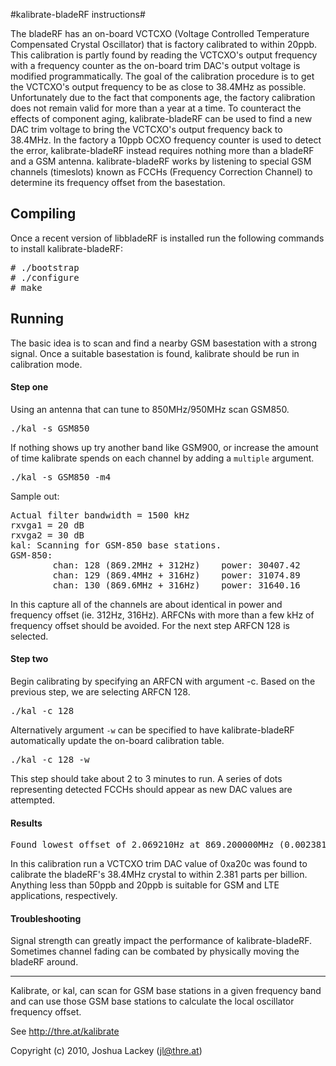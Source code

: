 #kalibrate-bladeRF instructions#

The bladeRF has an on-board VCTCXO (Voltage Controlled Temperature Compensated Crystal Oscillator) that is factory calibrated to within 20ppb. This calibration is partly found by reading the VCTCXO's output frequency with a frequency counter as the on-board trim DAC's output voltage is modified programmatically. The goal of the calibration procedure is to get the VCTCXO's output frequency to be as close to 38.4MHz as possible. Unfortunately due to the fact that components age, the factory calibration does not remain valid for more than a year at a time. To counteract the effects of component aging, kalibrate-bladeRF can be used to find a new DAC trim voltage to bring the VCTCXO's output frequency back to 38.4MHz. In the factory a 10ppb OCXO frequency counter is used to detect the error, kalibrate-bladeRF instead requires nothing more than a bladeRF and a GSM antenna. kalibrate-bladeRF works by listening to special GSM channels (timeslots) known as FCCHs (Frequency Correction Channel) to determine its frequency offset from the basestation.



## Compiling ##

Once a recent version of libbladeRF is installed run the following commands to install kalibrate-bladeRF:
<pre>
# ./bootstrap
# ./configure
# make
</pre>

## Running ##

The basic idea is to scan and find a nearby GSM basestation with a strong signal. Once a suitable basestation is found, kalibrate should be run in calibration mode.

#### Step one ####

Using an antenna that can tune to 850MHz/950MHz scan GSM850.
<pre>./kal -s GSM850</pre>
If nothing shows up try another band like GSM900, or increase the amount of time kalibrate spends on each channel by adding a `multiple` argument.
<pre>./kal -s GSM850 -m4</pre>

Sample out:
<pre>
Actual filter bandwidth = 1500 kHz
rxvga1 = 20 dB
rxvga2 = 30 dB
kal: Scanning for GSM-850 base stations.
GSM-850:
        chan: 128 (869.2MHz + 312Hz)    power: 30407.42
        chan: 129 (869.4MHz + 316Hz)    power: 31074.89
        chan: 130 (869.6MHz + 316Hz)    power: 31640.16
</pre>
In this capture all of the channels are about identical in power and frequency offset (ie. 312Hz, 316Hz). ARFCNs with more than a few kHz of frequency offset should be avoided.
For the next step ARFCN 128 is selected.

#### Step two ####

Begin calibrating by specifying an ARFCN with argument -c. Based on the previous step, we are selecting ARFCN 128.

<pre>
./kal -c 128
</pre>

Alternatively argument `-w` can be specified to have kalibrate-bladeRF automatically update the on-board calibration table.

<pre>
./kal -c 128 -w
</pre>

This step should take about 2 to 3 minutes to run. A series of dots representing detected FCCHs should appear as new DAC values are attempted.

#### Results ####

<pre>Found lowest offset of 2.069210Hz at 869.200000MHz (0.002381 ppm) using DAC trim 0xa20c</pre>
In this calibration run a VCTCXO trim DAC value of 0xa20c was found to calibrate the bladeRF's 38.4MHz crystal to within 2.381 parts per billion. Anything less than 50ppb and 20ppb is suitable for GSM and LTE applications, respectively.

#### Troubleshooting ####

Signal strength can greatly impact the performance of kalibrate-bladeRF. Sometimes channel fading can be combated by physically moving the bladeRF around.


---

Kalibrate, or kal, can scan for GSM base stations in a given frequency band and
can use those GSM base stations to calculate the local oscillator frequency
offset.

See http://thre.at/kalibrate 

Copyright (c) 2010, Joshua Lackey (jl@thre.at)
